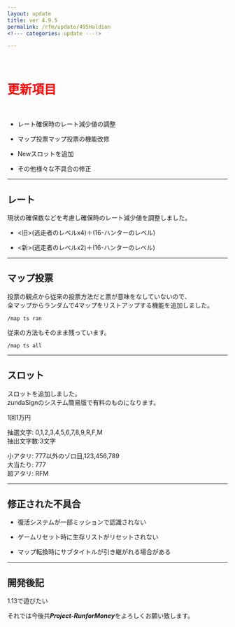 ```yaml
---
layout: update
title: ver 4.9.5
permalink: /rfm/update/495Haldion 
<!--- categories: update ---!>

---
```

<br>
<h1 id="1"><font color="red">更新項目</font></h1><br>

+ <span class="red-badge">レート</span>確保時のレート減少値の調整  

+ <span class="blue-badge">マップ投票</span>マップ投票の機能改修    

+ <span class="yellow-badge">New</span>スロットを追加    

+ <span class="green-badge">その他</span>様々な不具合の修正 


----------------------------------------------------
## レート  

現状の確保数などを考慮し確保時のレート減少値を調整しました。  

+ <旧>(逃走者のレベルx4)＋(16-ハンターのレベル)

+ <新>(逃走者のレベルx2)＋(16-ハンターのレベル)


----------------------------------------------------
## マップ投票  

投票の観点から従来の投票方法だと票が意味をなしていないので、  
全マップからランダムで4マップをリストアップする機能を追加しました。  

`
/map ts ran
`

従来の方法もそのまま残っています。

`
/map ts all
`

----------------------------------------------------
## スロット    

スロットを追加しました。  
zundaSignのシステム簡易版で有料のものになります。  

1回1万円  

抽選文字: 0,1,2,3,4,5,6,7,8,9,R,F,M  
抽出文字数:3文字  

小アタリ: 777以外のゾロ目,123,456,789    
大当たり: 777  
超アタリ: RFM  



----------------------------------------------------
## 修正された不具合      


+ 復活システムが一部ミッションで認識されない  

+ ゲームリセット時に生存リストがリセットされない  

+ マップ転換時にサブタイトルが引き継がれる場合がある  



----------------------------------------------------
## 開発後記  

1.13で遊びたい  
 



それでは今後共***Project-RunforMoney***をよろしくお願い致します。<br>
